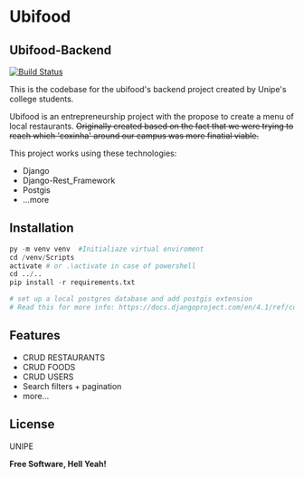 # Ubifood
## Ubifood-Backend
[![Build Status](https://travis-ci.org/joemccann/dillinger.svg?branch=master)](https://travis-ci.org/joemccann/dillinger)

This is the codebase for the ubifood's backend project created by Unipe's college students.

Ubifood is an entrepreneurship project with the propose to create a menu of local restaurants. ~~Originally created based on the fact that we were trying to reach which 'coxinha' around our campus was more finatial viable.~~


This project works using these technologies:
- Django
- Django-Rest_Framework
- Postgis
- ...more

## Installation
``` python
py -m venv venv  #Initialiaze virtual enviroment
cd /venv/Scripts
activate # or .\activate in case of powershell
cd ../..
pip install -r requirements.txt

# set up a local postgres database and add postgis extension
# Read this for more info: https://docs.djangoproject.com/en/4.1/ref/contrib/gis/install/postgis/
```
## Features

- CRUD RESTAURANTS
- CRUD FOODS
- CRUD USERS
- Search filters + pagination
- more...

## License

UNIPE

**Free Software, Hell Yeah!**
